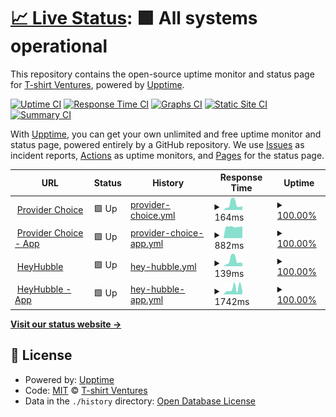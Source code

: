 # [📈 Live Status](https://tshirtventures.github.io/uptime): <!--live status--> **🟩 All systems operational**

This repository contains the open-source uptime monitor and status page for [T-shirt Ventures](https://tshirtventures.com.au), powered by [Upptime](https://github.com/upptime/upptime).

[![Uptime CI](https://github.com/tshirtventures/uptime/workflows/Uptime%20CI/badge.svg)](https://github.com/tshirtventures/uptime/actions?query=workflow%3A%22Uptime+CI%22)
[![Response Time CI](https://github.com/tshirtventures/uptime/workflows/Response%20Time%20CI/badge.svg)](https://github.com/tshirtventures/uptime/actions?query=workflow%3A%22Response+Time+CI%22)
[![Graphs CI](https://github.com/tshirtventures/uptime/workflows/Graphs%20CI/badge.svg)](https://github.com/tshirtventures/uptime/actions?query=workflow%3A%22Graphs+CI%22)
[![Static Site CI](https://github.com/tshirtventures/uptime/workflows/Static%20Site%20CI/badge.svg)](https://github.com/tshirtventures/uptime/actions?query=workflow%3A%22Static+Site+CI%22)
[![Summary CI](https://github.com/tshirtventures/uptime/workflows/Summary%20CI/badge.svg)](https://github.com/tshirtventures/uptime/actions?query=workflow%3A%22Summary+CI%22)

With [Upptime](https://upptime.js.org), you can get your own unlimited and free uptime monitor and status page, powered entirely by a GitHub repository. We use [Issues](https://github.com/tshirtventures/uptime/issues) as incident reports, [Actions](https://github.com/tshirtventures/uptime/actions) as uptime monitors, and [Pages](https://tshirtventures.github.io/uptime) for the status page.

<!--start: status pages-->
<!-- This summary is generated by Upptime (https://github.com/upptime/upptime) -->
<!-- Do not edit this manually, your changes will be overwritten -->
<!-- prettier-ignore -->
| URL | Status | History | Response Time | Uptime |
| --- | ------ | ------- | ------------- | ------ |
| <img alt="" src="https://favicons.githubusercontent.com/providerchoice.com.au" height="13"> [Provider Choice](https://providerchoice.com.au) | 🟩 Up | [provider-choice.yml](https://github.com/tshirtventures/uptime/commits/HEAD/history/provider-choice.yml) | <details><summary><img alt="Response time graph" src="./graphs/provider-choice/response-time-week.png" height="20"> 164ms</summary><br><a href="https://tshirtventures.github.io/uptime/history/provider-choice"><img alt="Response time 122" src="https://img.shields.io/endpoint?url=https%3A%2F%2Fraw.githubusercontent.com%2Ftshirtventures%2Fuptime%2FHEAD%2Fapi%2Fprovider-choice%2Fresponse-time.json"></a><br><a href="https://tshirtventures.github.io/uptime/history/provider-choice"><img alt="24-hour response time 275" src="https://img.shields.io/endpoint?url=https%3A%2F%2Fraw.githubusercontent.com%2Ftshirtventures%2Fuptime%2FHEAD%2Fapi%2Fprovider-choice%2Fresponse-time-day.json"></a><br><a href="https://tshirtventures.github.io/uptime/history/provider-choice"><img alt="7-day response time 164" src="https://img.shields.io/endpoint?url=https%3A%2F%2Fraw.githubusercontent.com%2Ftshirtventures%2Fuptime%2FHEAD%2Fapi%2Fprovider-choice%2Fresponse-time-week.json"></a><br><a href="https://tshirtventures.github.io/uptime/history/provider-choice"><img alt="30-day response time 141" src="https://img.shields.io/endpoint?url=https%3A%2F%2Fraw.githubusercontent.com%2Ftshirtventures%2Fuptime%2FHEAD%2Fapi%2Fprovider-choice%2Fresponse-time-month.json"></a><br><a href="https://tshirtventures.github.io/uptime/history/provider-choice"><img alt="1-year response time 122" src="https://img.shields.io/endpoint?url=https%3A%2F%2Fraw.githubusercontent.com%2Ftshirtventures%2Fuptime%2FHEAD%2Fapi%2Fprovider-choice%2Fresponse-time-year.json"></a></details> | <details><summary><a href="https://tshirtventures.github.io/uptime/history/provider-choice">100.00%</a></summary><a href="https://tshirtventures.github.io/uptime/history/provider-choice"><img alt="All-time uptime 99.99%" src="https://img.shields.io/endpoint?url=https%3A%2F%2Fraw.githubusercontent.com%2Ftshirtventures%2Fuptime%2FHEAD%2Fapi%2Fprovider-choice%2Fuptime.json"></a><br><a href="https://tshirtventures.github.io/uptime/history/provider-choice"><img alt="24-hour uptime 100.00%" src="https://img.shields.io/endpoint?url=https%3A%2F%2Fraw.githubusercontent.com%2Ftshirtventures%2Fuptime%2FHEAD%2Fapi%2Fprovider-choice%2Fuptime-day.json"></a><br><a href="https://tshirtventures.github.io/uptime/history/provider-choice"><img alt="7-day uptime 100.00%" src="https://img.shields.io/endpoint?url=https%3A%2F%2Fraw.githubusercontent.com%2Ftshirtventures%2Fuptime%2FHEAD%2Fapi%2Fprovider-choice%2Fuptime-week.json"></a><br><a href="https://tshirtventures.github.io/uptime/history/provider-choice"><img alt="30-day uptime 100.00%" src="https://img.shields.io/endpoint?url=https%3A%2F%2Fraw.githubusercontent.com%2Ftshirtventures%2Fuptime%2FHEAD%2Fapi%2Fprovider-choice%2Fuptime-month.json"></a><br><a href="https://tshirtventures.github.io/uptime/history/provider-choice"><img alt="1-year uptime 99.99%" src="https://img.shields.io/endpoint?url=https%3A%2F%2Fraw.githubusercontent.com%2Ftshirtventures%2Fuptime%2FHEAD%2Fapi%2Fprovider-choice%2Fuptime-year.json"></a></details>
| <img alt="" src="https://favicons.githubusercontent.com/app.providerchoice.com.au" height="13"> [Provider Choice - App](https://app.providerchoice.com.au) | 🟩 Up | [provider-choice-app.yml](https://github.com/tshirtventures/uptime/commits/HEAD/history/provider-choice-app.yml) | <details><summary><img alt="Response time graph" src="./graphs/provider-choice-app/response-time-week.png" height="20"> 882ms</summary><br><a href="https://tshirtventures.github.io/uptime/history/provider-choice-app"><img alt="Response time 911" src="https://img.shields.io/endpoint?url=https%3A%2F%2Fraw.githubusercontent.com%2Ftshirtventures%2Fuptime%2FHEAD%2Fapi%2Fprovider-choice-app%2Fresponse-time.json"></a><br><a href="https://tshirtventures.github.io/uptime/history/provider-choice-app"><img alt="24-hour response time 785" src="https://img.shields.io/endpoint?url=https%3A%2F%2Fraw.githubusercontent.com%2Ftshirtventures%2Fuptime%2FHEAD%2Fapi%2Fprovider-choice-app%2Fresponse-time-day.json"></a><br><a href="https://tshirtventures.github.io/uptime/history/provider-choice-app"><img alt="7-day response time 882" src="https://img.shields.io/endpoint?url=https%3A%2F%2Fraw.githubusercontent.com%2Ftshirtventures%2Fuptime%2FHEAD%2Fapi%2Fprovider-choice-app%2Fresponse-time-week.json"></a><br><a href="https://tshirtventures.github.io/uptime/history/provider-choice-app"><img alt="30-day response time 903" src="https://img.shields.io/endpoint?url=https%3A%2F%2Fraw.githubusercontent.com%2Ftshirtventures%2Fuptime%2FHEAD%2Fapi%2Fprovider-choice-app%2Fresponse-time-month.json"></a><br><a href="https://tshirtventures.github.io/uptime/history/provider-choice-app"><img alt="1-year response time 911" src="https://img.shields.io/endpoint?url=https%3A%2F%2Fraw.githubusercontent.com%2Ftshirtventures%2Fuptime%2FHEAD%2Fapi%2Fprovider-choice-app%2Fresponse-time-year.json"></a></details> | <details><summary><a href="https://tshirtventures.github.io/uptime/history/provider-choice-app">100.00%</a></summary><a href="https://tshirtventures.github.io/uptime/history/provider-choice-app"><img alt="All-time uptime 99.99%" src="https://img.shields.io/endpoint?url=https%3A%2F%2Fraw.githubusercontent.com%2Ftshirtventures%2Fuptime%2FHEAD%2Fapi%2Fprovider-choice-app%2Fuptime.json"></a><br><a href="https://tshirtventures.github.io/uptime/history/provider-choice-app"><img alt="24-hour uptime 100.00%" src="https://img.shields.io/endpoint?url=https%3A%2F%2Fraw.githubusercontent.com%2Ftshirtventures%2Fuptime%2FHEAD%2Fapi%2Fprovider-choice-app%2Fuptime-day.json"></a><br><a href="https://tshirtventures.github.io/uptime/history/provider-choice-app"><img alt="7-day uptime 100.00%" src="https://img.shields.io/endpoint?url=https%3A%2F%2Fraw.githubusercontent.com%2Ftshirtventures%2Fuptime%2FHEAD%2Fapi%2Fprovider-choice-app%2Fuptime-week.json"></a><br><a href="https://tshirtventures.github.io/uptime/history/provider-choice-app"><img alt="30-day uptime 100.00%" src="https://img.shields.io/endpoint?url=https%3A%2F%2Fraw.githubusercontent.com%2Ftshirtventures%2Fuptime%2FHEAD%2Fapi%2Fprovider-choice-app%2Fuptime-month.json"></a><br><a href="https://tshirtventures.github.io/uptime/history/provider-choice-app"><img alt="1-year uptime 99.99%" src="https://img.shields.io/endpoint?url=https%3A%2F%2Fraw.githubusercontent.com%2Ftshirtventures%2Fuptime%2FHEAD%2Fapi%2Fprovider-choice-app%2Fuptime-year.json"></a></details>
| <img alt="" src="https://favicons.githubusercontent.com/heyhubble.com.au" height="13"> [HeyHubble](https://heyhubble.com.au) | 🟩 Up | [hey-hubble.yml](https://github.com/tshirtventures/uptime/commits/HEAD/history/hey-hubble.yml) | <details><summary><img alt="Response time graph" src="./graphs/hey-hubble/response-time-week.png" height="20"> 139ms</summary><br><a href="https://tshirtventures.github.io/uptime/history/hey-hubble"><img alt="Response time 134" src="https://img.shields.io/endpoint?url=https%3A%2F%2Fraw.githubusercontent.com%2Ftshirtventures%2Fuptime%2FHEAD%2Fapi%2Fhey-hubble%2Fresponse-time.json"></a><br><a href="https://tshirtventures.github.io/uptime/history/hey-hubble"><img alt="24-hour response time 227" src="https://img.shields.io/endpoint?url=https%3A%2F%2Fraw.githubusercontent.com%2Ftshirtventures%2Fuptime%2FHEAD%2Fapi%2Fhey-hubble%2Fresponse-time-day.json"></a><br><a href="https://tshirtventures.github.io/uptime/history/hey-hubble"><img alt="7-day response time 139" src="https://img.shields.io/endpoint?url=https%3A%2F%2Fraw.githubusercontent.com%2Ftshirtventures%2Fuptime%2FHEAD%2Fapi%2Fhey-hubble%2Fresponse-time-week.json"></a><br><a href="https://tshirtventures.github.io/uptime/history/hey-hubble"><img alt="30-day response time 131" src="https://img.shields.io/endpoint?url=https%3A%2F%2Fraw.githubusercontent.com%2Ftshirtventures%2Fuptime%2FHEAD%2Fapi%2Fhey-hubble%2Fresponse-time-month.json"></a><br><a href="https://tshirtventures.github.io/uptime/history/hey-hubble"><img alt="1-year response time 134" src="https://img.shields.io/endpoint?url=https%3A%2F%2Fraw.githubusercontent.com%2Ftshirtventures%2Fuptime%2FHEAD%2Fapi%2Fhey-hubble%2Fresponse-time-year.json"></a></details> | <details><summary><a href="https://tshirtventures.github.io/uptime/history/hey-hubble">100.00%</a></summary><a href="https://tshirtventures.github.io/uptime/history/hey-hubble"><img alt="All-time uptime 100.00%" src="https://img.shields.io/endpoint?url=https%3A%2F%2Fraw.githubusercontent.com%2Ftshirtventures%2Fuptime%2FHEAD%2Fapi%2Fhey-hubble%2Fuptime.json"></a><br><a href="https://tshirtventures.github.io/uptime/history/hey-hubble"><img alt="24-hour uptime 100.00%" src="https://img.shields.io/endpoint?url=https%3A%2F%2Fraw.githubusercontent.com%2Ftshirtventures%2Fuptime%2FHEAD%2Fapi%2Fhey-hubble%2Fuptime-day.json"></a><br><a href="https://tshirtventures.github.io/uptime/history/hey-hubble"><img alt="7-day uptime 100.00%" src="https://img.shields.io/endpoint?url=https%3A%2F%2Fraw.githubusercontent.com%2Ftshirtventures%2Fuptime%2FHEAD%2Fapi%2Fhey-hubble%2Fuptime-week.json"></a><br><a href="https://tshirtventures.github.io/uptime/history/hey-hubble"><img alt="30-day uptime 100.00%" src="https://img.shields.io/endpoint?url=https%3A%2F%2Fraw.githubusercontent.com%2Ftshirtventures%2Fuptime%2FHEAD%2Fapi%2Fhey-hubble%2Fuptime-month.json"></a><br><a href="https://tshirtventures.github.io/uptime/history/hey-hubble"><img alt="1-year uptime 100.00%" src="https://img.shields.io/endpoint?url=https%3A%2F%2Fraw.githubusercontent.com%2Ftshirtventures%2Fuptime%2FHEAD%2Fapi%2Fhey-hubble%2Fuptime-year.json"></a></details>
| <img alt="" src="https://favicons.githubusercontent.com/app.heyhubble.com.au" height="13"> [HeyHubble - App](https://app.heyhubble.com.au) | 🟩 Up | [hey-hubble-app.yml](https://github.com/tshirtventures/uptime/commits/HEAD/history/hey-hubble-app.yml) | <details><summary><img alt="Response time graph" src="./graphs/hey-hubble-app/response-time-week.png" height="20"> 1742ms</summary><br><a href="https://tshirtventures.github.io/uptime/history/hey-hubble-app"><img alt="Response time 1404" src="https://img.shields.io/endpoint?url=https%3A%2F%2Fraw.githubusercontent.com%2Ftshirtventures%2Fuptime%2FHEAD%2Fapi%2Fhey-hubble-app%2Fresponse-time.json"></a><br><a href="https://tshirtventures.github.io/uptime/history/hey-hubble-app"><img alt="24-hour response time 1034" src="https://img.shields.io/endpoint?url=https%3A%2F%2Fraw.githubusercontent.com%2Ftshirtventures%2Fuptime%2FHEAD%2Fapi%2Fhey-hubble-app%2Fresponse-time-day.json"></a><br><a href="https://tshirtventures.github.io/uptime/history/hey-hubble-app"><img alt="7-day response time 1742" src="https://img.shields.io/endpoint?url=https%3A%2F%2Fraw.githubusercontent.com%2Ftshirtventures%2Fuptime%2FHEAD%2Fapi%2Fhey-hubble-app%2Fresponse-time-week.json"></a><br><a href="https://tshirtventures.github.io/uptime/history/hey-hubble-app"><img alt="30-day response time 1768" src="https://img.shields.io/endpoint?url=https%3A%2F%2Fraw.githubusercontent.com%2Ftshirtventures%2Fuptime%2FHEAD%2Fapi%2Fhey-hubble-app%2Fresponse-time-month.json"></a><br><a href="https://tshirtventures.github.io/uptime/history/hey-hubble-app"><img alt="1-year response time 1404" src="https://img.shields.io/endpoint?url=https%3A%2F%2Fraw.githubusercontent.com%2Ftshirtventures%2Fuptime%2FHEAD%2Fapi%2Fhey-hubble-app%2Fresponse-time-year.json"></a></details> | <details><summary><a href="https://tshirtventures.github.io/uptime/history/hey-hubble-app">100.00%</a></summary><a href="https://tshirtventures.github.io/uptime/history/hey-hubble-app"><img alt="All-time uptime 99.98%" src="https://img.shields.io/endpoint?url=https%3A%2F%2Fraw.githubusercontent.com%2Ftshirtventures%2Fuptime%2FHEAD%2Fapi%2Fhey-hubble-app%2Fuptime.json"></a><br><a href="https://tshirtventures.github.io/uptime/history/hey-hubble-app"><img alt="24-hour uptime 100.00%" src="https://img.shields.io/endpoint?url=https%3A%2F%2Fraw.githubusercontent.com%2Ftshirtventures%2Fuptime%2FHEAD%2Fapi%2Fhey-hubble-app%2Fuptime-day.json"></a><br><a href="https://tshirtventures.github.io/uptime/history/hey-hubble-app"><img alt="7-day uptime 100.00%" src="https://img.shields.io/endpoint?url=https%3A%2F%2Fraw.githubusercontent.com%2Ftshirtventures%2Fuptime%2FHEAD%2Fapi%2Fhey-hubble-app%2Fuptime-week.json"></a><br><a href="https://tshirtventures.github.io/uptime/history/hey-hubble-app"><img alt="30-day uptime 99.96%" src="https://img.shields.io/endpoint?url=https%3A%2F%2Fraw.githubusercontent.com%2Ftshirtventures%2Fuptime%2FHEAD%2Fapi%2Fhey-hubble-app%2Fuptime-month.json"></a><br><a href="https://tshirtventures.github.io/uptime/history/hey-hubble-app"><img alt="1-year uptime 99.98%" src="https://img.shields.io/endpoint?url=https%3A%2F%2Fraw.githubusercontent.com%2Ftshirtventures%2Fuptime%2FHEAD%2Fapi%2Fhey-hubble-app%2Fuptime-year.json"></a></details>

<!--end: status pages-->

[**Visit our status website →**](https://tshirtventures.github.io/uptime)

## 📄 License

- Powered by: [Upptime](https://github.com/upptime/upptime)
- Code: [MIT](./LICENSE) © [T-shirt Ventures](https://tshirtventures.com.au)
- Data in the `./history` directory: [Open Database License](https://opendatacommons.org/licenses/odbl/1-0/)
